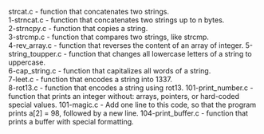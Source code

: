 strcat.c - function that concatenates two strings.                                                                    
1-strncat.c - function that concatenates two strings up to n bytes.                 
2-strncpy.c - function that copies a string.              
3-strcmp.c - function that compares two strings, like strcmp.                                                           
4-rev_array.c - function that reverses the content of an array of integer.
5-string_toupper.c - function that changes all lowercase letters of a string to uppercase.                             
6-cap_string.c - function that capitalizes all words of a string.                                                      
7-leet.c - function that encodes a string into 1337.                                                    
8-rot13.c - function that encodes a string using rot13. 
101-print_number.c - function that prints an integer without: arrays, pointers, or hard-coded special values.
101-magic.c - Add one line to this code, so that the program prints a[2] = 98, followed by a new line.
104-print_buffer.c - function that prints a buffer with special formatting.
